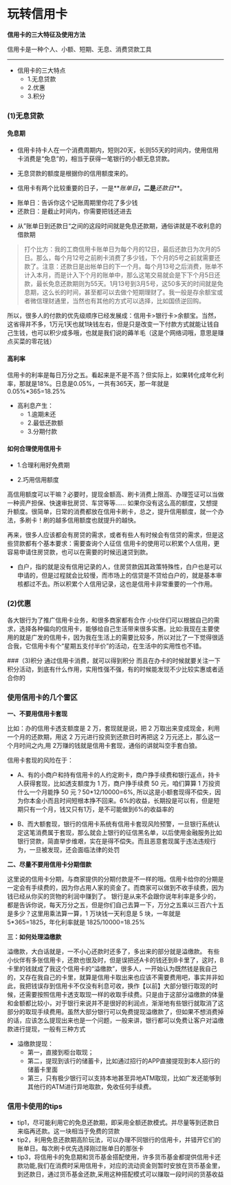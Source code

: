 # 玩转信用卡 
**信用卡的三大特征及使用方法**

  信用卡是一种个人、小额、短期、无息、消费贷款工具
  
-------  
  
* 信用卡的三大特点
  + 1.无息贷款
  + 2.优惠
  + 3.积分

### (1)无息贷款

#### 免息期
* 信用卡持卡人在一个消费周期内，短则20天，长则55天的时间内，使用信用卡消费是“免息”的，相当于获得一笔银行的小额无息贷款。

* 无息贷款的额度是根据你的信用额度来的。

* 信用卡有两个比较重要的日子，一是**_账单日_**，二是**_还款日_**。
 + 账单日：告诉你这个记账周期里你花了多少钱
 + 还款日：是截止时间内，你需要把钱还进去
 
* 从”账单日到还款日“之间的这段时间就是免息还款期，通俗讲就是不收利息的借款期


> 打个比方：我的工商信用卡账单日为每个月的12日，最后还款日为次月的5日。那么，每个月12号之前刷卡消费了多少钱，下个月的5号之前就需要还款了。注意：还款日是出帐单日的下一个月。每个月13号之后消费，账单不计入本月，而是计入下个月的账单中，那么这笔交易就会是下下个月5日还款，最长免息还款期则为55天。1月13号到3月5号，这50多天的时间就是免息期，这么长的时间，甚至都可以去做个短期理财了。我一般是存余额宝或者微信理财通里，当然也有其他的方式可以选择，比如国债逆回购。

所以，很多人的付款的优先级顺序已经发展成：信用卡>银行卡>余额宝。当然，这省得并不多，1万元1天也就1块钱左右，但是只是改变一下付款方式就能让钱自己生钱，也可以积少成多哦，也就是我们说的薅羊毛（这是个网络词哦，意思是赚点买菜的零花钱）

#### 高利率
信用卡的利率是每日万分之五。看起来是不是不高？但实际上，如果转化成年化利率，那就是18%。日息是0.05%，一共有365天，那一年就是0.05%*365=18.25%

* 高利息产生：
  + 1.逾期未还
  + 2.最低还款额
  + 3.分期付款


#### 如何合理使用信用卡

* 1.合理利用好免费期

* 2.巧用信用额度

高信用额度可以干嘛？必要时，提现金额高、刷卡消费上限高、办理签证可以当做一种资产担保、快速审批房贷、车贷等等......
如果你没有这么高的额度，又想提升额度。很简单，日常的消费都放在信用卡刷卡，总之，提升信用额度，就一个办法，多刷卡！刷的越多信用额度也就提升的越快。

再来，很多人应该都会有房贷的需求，或者有些人有时候会有信贷的需求，但是这些贷款都有个基本要求：需要查询个人征信
信用卡的使用可以积累个人信用，更容易申请住房贷款，也可以在需要的时候迅速贷到款。
 + 白户，指的就是没有信用记录的人，住房贷款因其政策特殊性，白户也是可以申请的，但是过程就会比较慢，而市场上的信贷是不贷给白户的，就是基本审核都过不去。所以积累个人信用记录，这也是信用卡非常重要的一个作用。

### (2)优惠

各大银行为了推广信用卡业务，和很多商家都有合作
小伙伴们可以根据自己的需求，选择各种偏向的信用卡，能够给自己生活带来很多实惠。比如:我现在主要使用的就是广发的信用卡，因为我在生活上的需要比较多，所以对比了一下觉得很适合我，它信用卡有个“星期五支付半价”的活动，在生活中的实用性也不错。

###（3)积分
通过信用卡消费，就可以得到积分
而且在办卡的时候就要关注一下积分活动，到底有什么作用，实用性强不强，有的时候能发现不少比较实惠或者适合你的


### 使用信用卡的几个雷区
**一、不要用信用卡套现**

比如：办的信用卡透支额度是 2 万，套现就是说，把 2 万取出来变成现金，利用一个月的还款期，用这 2 万元进行投资到还款日时再把这 2 万元还上，那么这一个月时间之内,用 2万赚的钱就是信用卡套现，通俗的讲就叫空手套白狼。

信用卡套现的风险在于：
* A、有的小商户和持有信用卡的人约定刷卡，商户挣手续费和银行返点，持卡人获得套现，比如透支额度为 1 万，商户挣手续费 50 元，咱们算算 1 万投资什么一个月能挣 50 元？50*12/10000=6%, 所以这是小额套现得不偿失，因为你本金小而且时间短根本挣不回来。6%的收益，长期投是可以有，但是短期只有一个月，钱又只有1万，是不可能做到6%的收益率的

* B、而大额套现，银行的信用卡系统有信用卡套现风险预警，一旦银行系统认定这笔消费属于套现，那么就会上银行的征信黑名单，以后使用金融服务比如银行贷款，简直举步维艰，实在是得不偿失。而且恶意套现属于违法违规行为，一旦被发现，还会面临法律的处罚

**二、尽量不要用信用卡分期借款**

这里说的信用卡分期，与商家提供的分期付款是不一样的哦。信用卡给你的分期是一定会有手续费的，因为你占用人家的资金了。而商家可以做到不收手续费，因为钱已经从你买的货物的利润中赚到了。
银行是从来不会跟你说年利率是多少的，都是告诉你说，每天万分之五，但是你们自己去算一下，万分之五乘以三百六十五是多少？这里用乘法算一算，1 万块钱一天利息是 5 块，一年就是 5*365=1825，年化利率就是 1825/10000=18.25%

**三：如何处理溢缴款**

溢缴款，大白话就是，一不小心还款时还多了，多出来的部分就是溢缴款。
有些小伙伴有多张信用卡，还款也很及时，但是误把还A卡的钱还到B卡里了，这时，B卡里的钱就成了我这个信用卡的“溢缴款”，很多人，一开始认为既然钱是我自己的，又存在我自己的卡里，就算是信用卡取出来也应该不需要费用吧，事实并非如此，我把钱误存到信用卡不仅没有利息可收，换作【以前】大部分银行取现的时候，还需要按照信用卡透支取现一样的收取手续费。只是由于这部分溢缴款的体量和金额都比较小，对于银行来说并不是很好的利润点，渐渐地有些银行就取消了这部分的取现手续费用。虽然大部分银行可以免费提现溢缴款了，但如果不想消费掉的话，应该怎么提现出来也是一个问题，一般来讲，银行都可以免费让客户对溢缴款进行提现，一般有三种方式

* 溢缴款提现：
  + 第一，直接到柜台取现；
  + 第二，提现到该行的储蓄卡，比如通过招行的APP直接提现到本人招行的储蓄卡里面
  + 第三，只有极少银行可以支持本地甚至异地ATM取现，比如广发还能够到其他行的ATM进行异地取款，免收任何手续费。
  
  
### 信用卡使用的tips
* tip1，尽可能利用它的免息还款期，即采用全额还款模式。并尽量等到还款日来临再还款。这一块相当于免费的贷款
* tip2，利用免息还款期高阶玩法，可以办理不同银行的信用卡，并错开它们的账单日。每次刷卡优先选择刚过账单日的那张卡
* tip3，将信用卡的免息期和货币基金搭配使用，许多货币基金都提供信用卡还款功能,我们在消费时采用信用卡，对应的流动资金则暂时安放在货币基金里，到还款日，通过货币基金还款,采用这种搭配模式可以赚取一段时间的货基收益








